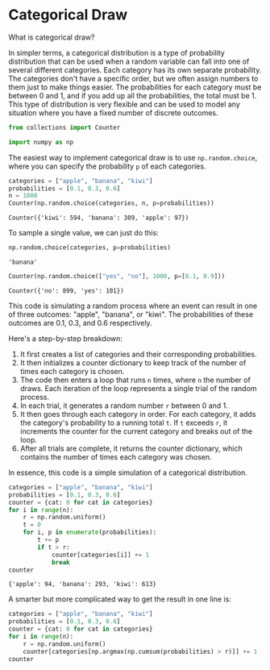 # Categorical Draw

What is categorical draw?

In simpler terms, a categorical distribution is a type of probability distribution that can be used when a random variable can fall into one of several different categories. Each category has its own separate probability. The categories don't have a specific order, but we often assign numbers to them just to make things easier. The probabilities for each category must be between 0 and 1, and if you add up all the probabilities, the total must be 1. This type of distribution is very flexible and can be used to model any situation where you have a fixed number of discrete outcomes.


```python
from collections import Counter

import numpy as np
```

The easiest way to implement categorical draw is to use `np.random.choice`, where you can specify the probability `p` of each categories.


```python
categories = ["apple", "banana", "kiwi"]
probabilities = [0.1, 0.3, 0.6]
n = 1000
Counter(np.random.choice(categories, n, p=probabilities))
```




    Counter({'kiwi': 594, 'banana': 309, 'apple': 97})



To sample a single value, we can just do this:


```python
np.random.choice(categories, p=probabilities)
```




    'banana'




```python
Counter(np.random.choice(["yes", "no"], 1000, p=[0.1, 0.9]))
```




    Counter({'no': 899, 'yes': 101})



This code is simulating a random process where an event can result in one of three outcomes: "apple", "banana", or "kiwi". The probabilities of these outcomes are 0.1, 0.3, and 0.6 respectively.

Here's a step-by-step breakdown:

1. It first creates a list of categories and their corresponding probabilities.
2. It then initializes a counter dictionary to keep track of the number of times each category is chosen.
3. The code then enters a loop that runs `n` times, where `n` the number of draws. Each iteration of the loop represents a single trial of the random process.
4. In each trial, it generates a random number `r` between 0 and 1.
5. It then goes through each category in order. For each category, it adds the category's probability to a running total `t`. If `t` exceeds `r`, it increments the counter for the current category and breaks out of the loop.
6. After all trials are complete, it returns the counter dictionary, which contains the number of times each category was chosen.

In essence, this code is a simple simulation of a categorical distribution.


```python
categories = ["apple", "banana", "kiwi"]
probabilities = [0.1, 0.3, 0.6]
counter = {cat: 0 for cat in categories}
for i in range(n):
    r = np.random.uniform()
    t = 0
    for i, p in enumerate(probabilities):
        t += p
        if t > r:
            counter[categories[i]] += 1
            break
counter
```




    {'apple': 94, 'banana': 293, 'kiwi': 613}



A smarter but more complicated way to get the result in one line is:


```python
categories = ["apple", "banana", "kiwi"]
probabilities = [0.1, 0.3, 0.6]
counter = {cat: 0 for cat in categories}
for i in range(n):
    r = np.random.uniform()
    counter[categories[np.argmax(np.cumsum(probabilities) > r)]] += 1
counter
```
